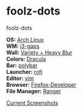 # foolz-dots

foolz-dots

**OS:** [Arch Linux](https://www.archlinux.org/)  
**WM:** [i3-gaps](https://github.com/Airblader/i3)  
**Wall:** [Variety + Heavy Blur](http://peterlevi.com/variety/)  
**Colors:** [Dracula](https://draculatheme.com/)  
**Bar:** [polybar](https://github.com/jaagr/polybar)  
**Launcher:** [rofi](https://github.com/DaveDavenport/rofi)  
**Editor:** [vim](http://www.vim.org/)  
**Browser:** [Firefox-Developer](https://aur.archlinux.org/packages/firefox-developer)  
**File Manager:** [Ranger](https://wiki.archlinux.org/index.php/Ranger)  

[Current Screenshots](https://imgur.com/a/HgbX1)  
